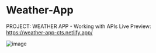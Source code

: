 # Weather-App
PROJECT: WEATHER APP - Working with APIs
Live Preview: https://weather-app-cts.netlify.app/

![image](https://user-images.githubusercontent.com/63134707/125170032-39f3e400-e16a-11eb-966d-f7ce7c129c6e.png)
